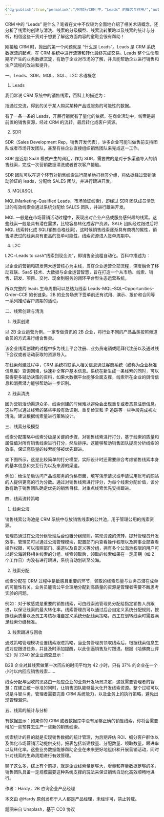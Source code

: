 ```yaml
---
{"dg-publish":true,"permalink":"/M市场/CRM 中，“Leads” 的概念与作用/","noteIcon":"","created":"2024-08-28T17:27:38.000+08:00","updated":"2024-04-24T00:42:34.000+08:00"}
---
```



CRM 中的 “Leads” 是什么？笔者在文中不仅较为全面地介绍了相关术语概念，还分析了线索的创建与清洗、线索的分级模型、线索流转策略以及线索的统计与分析，相信这些干货对于想要了解这方面内容的童鞋会很有帮助！

刚接触 CRM 时，抛出的第一个问题就是 “什么是 Leads”。Leads 是 CRM 系统数据流的起点，在 CRM 系统中进行流转和转化最终完成交易。Leads 整个生命周期所产生的业务数据沉淀，有助于企业对市场的了解，并且能帮助企业进行销售和生产流程的改进和提升。

一、Leads、SDR、MQL、SQL、L2C 术语概念

1. Leads

我们常说 CRM 系统中的销售线索，百科上的描述为：

指通过交流，得到的关于某人购买某种产品或服务的可能性的数据。

有了一条一条的 Leads，开展行销就有了量化的依据。在商业活动中，线索是最前置的销售资源，经过 CRM 的流转，最后转化成客户资源。

2. SDR

SDR（Sales Development Rep，销售开发代表），许多企业可能叫做售前支持团队或者市场开发团队，甚至有些企业直接组织销售团队来完成这一工作。

SDR 是近期 SaaS 模式产生的词汇，作为 SDR，需要做的是对于多渠道导入的销售线索，完成一次营销数据清洗或者首次客户接触。

SDR 团队可以在这个环节对销售线索进行简单地打标签分组，将依据经过营销活动验证的 leads，分配给 SALES 团队，并进行跟进开发。

3. MQL&SQL

MQL(Marketing-Qualified Leads，市场验证线索)，即经过 SDR 团队成员清洗过的有效线索会通过系统分配给 SALES 团队，并进行跟进开发。

MQL 一般是在市场营销活动过程中，表现出对企业产品或服务感兴趣的线索。这些线索一般是具有潜在需求，比较容易转化成客户资源。SALE 团队经过跟进后将 MQL 线索转化成 SQL(销售合格线索)，这时候销售线索逐渐具有商机的属性，销售清洗过的线索具有更高的签单可能性，线索资源进入签单周期中。

4. L2C

L2C=Leads to cash“线索到现金流”，即销售全流程自动化。百科中描述为：

以企业的营销和研发两大运营核心为主线，贯穿企业运营全部流程，深度融合了移动互联、SaaS 技术、大数据与企业运营智慧，旨在打造一个从市场、线索、销售、研发、项目、交付、现金到服务的闭环平台型生态运营系统。

所以完整的 leads 生命周期可以总结为线索 Leads–MQL–SQL–Opportunities–Order–CCE 的长链条，2B 的业务场景下签单前还有试用、演示、报价和合同等一系列推动客户周期的活动。

二、线索创建与清洗

1. 线索创建

以 2B 企业运营为例，一家专做资讯的 2B 企业，将行业不同的产品品类按照频道会员的方式进行组合售卖。

该企业线索创建的过程中多为线上平台注册、业务员电销或陌拜代注册以及通过线下会议或者活动获取的资源导入。

在线索创建过程中，CRM 系统将联系人相关信息通过客商系统（或称为企业标准信息库）查询回填，快速补全客户基本信息。系统在新生成一条线索的同时，可以获得更多辅助决策的资料，如果大数据平台能够全面支撑，线索所在企业的舆情信息和消费潜力能够帮助进一步识别。

2. 线索清洗

因为营销活动渠道众多，线索创建的时候难以避免会出现重复或者恶意注册信息。这些可以通过线索的某些字段有效识别、重复检查和 IP 追踪等一些手段完成初次清洗。建议根据线索量进行策略设计。

三、线索分级模型

线索分配策略中线索分级是关键的步骤，对销售线索进行打分，基于线索的质量和属性值对所有销售线索进行打分，然后排序。这能够帮助销售团队提高分析线索的效率，保证高质量的线索能够被优先跟进。

如下图所示，这是比较简单的打分模型，实际设计时还需要综合考虑销售线索本身的基本信息和交互行为以及来源的渠道。

例如：给注册后访问产品或服务的价格页面，填写演示请求或申请试用账号的网站的人提供更高的行为分数。通过对销售线索进行评分，为每个线索分配价值，该分数有助于销售团队确定优先的销售目标，对重点线索优先安排跟进。

四、线索流转策略

1. 线索公海

销售线索公海池是 CRM 系统中存放销售线索的公共池，用于管理公用的线索资源。

管理员通过在公海分组管理后台设置分组规则，实现资源的流转，提升管理员开发效率。管理员可以通过公海管理模块，配置部门内查看操作权限以及跨事业部查看操作权限，可以按照部门、渠道以及自定义等分组，拥有多个公海池权限的用户可以跨公海转移相关线索的分组。线索领取后，领取的线索如果在一定周期（如 2 个工作日）内没有进行跟进，系统自动划转至公海。

2. 线索分配

线索分配在 CRM 过程中是敏感且重要的环节，领取的线索质量与业务员潜在成单的可能性有关。业务员能否公平合理地分配到高质量的资源是管理者需要不断思考实验的问题。

例如：对于敏感或是重要的销售线索，可由线索池管理员分配给指定销售人员跟进，以保证线索的最大转化率。线索管理员可以通过后台自定义系统分配规则，按照线索质量以及员工考核标准自定义系统分配线索策略，员工在划转线索时需要满足线索分级标准。

3. 线索跟进与回收

通过策略管理模块设置线索跟进策略，当业务管理员领取线索后，根据线索信息生成对应跟进任务，并且及时添加提醒，以此倒逼销售及时跟进。根据《哈佛商业评论》对 2240 家企业调查显示：

B2B 企业对其线索做第一次回应的时间平均为 42 小时，只有 37% 的企业在一个小时以内回应销售线索……

线索分配与回收的思路由一般应企业的业务开发场景决定，这就需要管理者的智慧：在建立统一标准的同时，让销售团队能够最大化开发线索资源。整个过程可以说是斗智斗勇，管理者需要完善 CRM 系统能力，以及业务上的执行策略，避免出现管理漏洞。

五、线索的统计与分析

有数据显示：如果你的 CRM 或者数据库中没有足够正确的销售线索，你将会需要增加一些预算去生产一些新的销售线索。

线索统计的目的就是实现销售数据的统计管理，为后期评估 ROI、细分客户群体以及优化市场营销活动提供支持。报表包括新建数量、分配数量、领取数量，跟进率以及转化率。这些业务数据能够帮助企业在未来更好地组织和开展营销活动，同时针对线索的生命周期进行有效管理。

聊了这么多，综上有个前提，就是企业线索量足够大，增量和存量数据足够的多，销售团队具备一定规模需要这种系统支撑的玩法来保证销售自动化高效顺畅地进行。

作者：Hardy，2B 咨询企业产品经理

本文由 @Hardy 原创发布于人人都是产品经理，未经许可，禁止转载。

题图来自 Unsplash，基于 CC0 协议